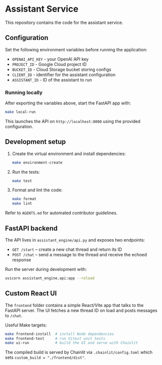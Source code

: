 # Assistant Service

This repository contains the code for the assistant service.

## Configuration
Set the following environment variables before running the application:

- `OPENAI_API_KEY` - your OpenAI API key
- `PROJECT_ID` - Google Cloud project ID
- `BUCKET_ID` - Cloud Storage bucket storing configs
- `CLIENT_ID` - identifier for the assistant configuration
- `ASSISTANT_ID` - ID of the assistant to run

### Running locally
After exporting the variables above, start the FastAPI app with:

```bash
make local-run
```

This launches the API on `http://localhost:8000` using the provided configuration.

## Development setup
1. Create the virtual environment and install dependencies:
   ```bash
   make environment-create
   ```
2. Run the tests:
   ```bash
   make test
   ```
3. Format and lint the code:
   ```bash
   make format
   make lint
   ```

Refer to `AGENTS.md` for automated contributor guidelines.

## FastAPI backend

The API lives in `assistant_engine/api.py` and exposes two endpoints:

* `GET /start` – create a new chat thread and return its ID
* `POST /chat` – send a message to the thread and receive the echoed response

Run the server during development with:

```bash
uvicorn assistant_engine.api:app --reload
```

## Custom React UI

The `frontend` folder contains a simple React/Vite app that talks to the FastAPI
server. The UI fetches a new thread ID on load and posts messages to `/chat`.

Useful Make targets:

```bash
make frontend-install  # install Node dependencies
make frontend-test     # run Vitest unit tests
make ui-run            # build the UI and serve with Chainlit
```

The compiled build is served by Chainlit via `.chainlit/config.toml` which sets
`custom_build = "./frontend/dist"`.
